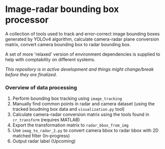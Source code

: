 # Image-radar bounding box processor

A collection of tools used to track and error-correct image bounding boxes generated by YOLOv4 algorithm, calculate camera-radar plane conversion matrix, convert camera bounding box to radar bounding box.

A set of more 'relaxed' version of environment dependencies is supplied to help with comptability on different systems.

*This repository is in active development and things might change/break before they are finalized.*


### Overview of data processing 
1. Perform bounding box tracking using `image_tracking`
2. Manually find common points in radar and camera dataset (using the tracked boudning box data and `visualization.py` tool)
3. Calculate camera-radar conversion matrix using the tools found in `cr_transform` (requires MATLAB)
4. Export the transformation matrix to `radar_bbox_from_img`
5. Use `imag_to_radar_2.py` to convert camera bbox to radar bbox with 2D matched filter (In-progress)
6. Output radar label (Upcoming)
